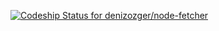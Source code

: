 [ ![Codeship Status for denizozger/node-fetcher](https://www.codeship.io/projects/09cdfe10-2e0f-0131-709f-26f2c1e2a692/status?branch=master)](https://www.codeship.io/projects/9380)
